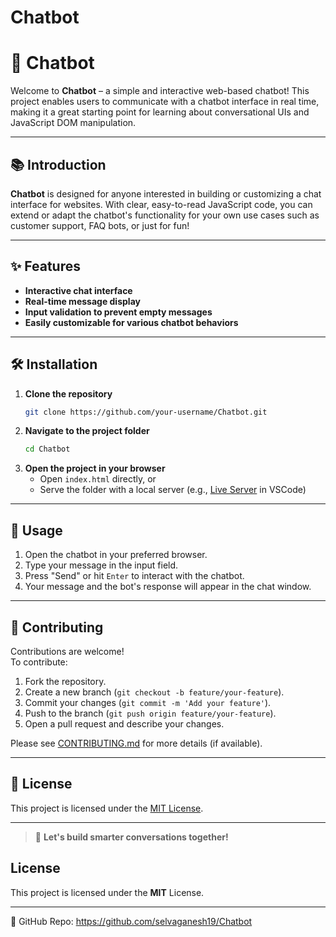 # Chatbot

# 🤖 Chatbot

Welcome to **Chatbot** – a simple and interactive web-based chatbot! This project enables users to communicate with a chatbot interface in real time, making it a great starting point for learning about conversational UIs and JavaScript DOM manipulation.

---

## 📚 Introduction

**Chatbot** is designed for anyone interested in building or customizing a chat interface for websites. With clear, easy-to-read JavaScript code, you can extend or adapt the chatbot's functionality for your own use cases such as customer support, FAQ bots, or just for fun!

---

## ✨ Features

- **Interactive chat interface**  
- **Real-time message display**  
- **Input validation to prevent empty messages**  
- **Easily customizable for various chatbot behaviors**  

---

## 🛠️ Installation

1. **Clone the repository**
    ```bash
    git clone https://github.com/your-username/Chatbot.git
    ```
2. **Navigate to the project folder**
    ```bash
    cd Chatbot
    ```
3. **Open the project in your browser**
    - Open `index.html` directly, or  
    - Serve the folder with a local server (e.g., [Live Server](https://marketplace.visualstudio.com/items?itemName=ritwickdey.LiveServer) in VSCode)

---

## 🚀 Usage

1. Open the chatbot in your preferred browser.
2. Type your message in the input field.
3. Press "Send" or hit `Enter` to interact with the chatbot.
4. Your message and the bot's response will appear in the chat window.

---

## 🤝 Contributing

Contributions are welcome!  
To contribute:
1. Fork the repository.
2. Create a new branch (`git checkout -b feature/your-feature`).
3. Commit your changes (`git commit -m 'Add your feature'`).
4. Push to the branch (`git push origin feature/your-feature`).
5. Open a pull request and describe your changes.

Please see [CONTRIBUTING.md](CONTRIBUTING.md) for more details (if available).

---

## 📄 License

This project is licensed under the [MIT License](LICENSE).

---

> 💬 **Let's build smarter conversations together!**

## License
This project is licensed under the **MIT** License.

---
🔗 GitHub Repo: https://github.com/selvaganesh19/Chatbot
